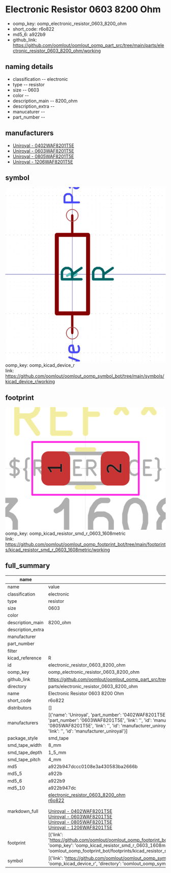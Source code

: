 # Electronic Resistor 0603 8200 Ohm

  
* oomp_key: oomp_electronic_resistor_0603_8200_ohm 
* short_code: r6o822
* md5_6: a922b9  
* github_link: https://github.com/oomlout/oomlout_oomp_part_src/tree/main/parts/electronic_resistor_0603_8200_ohm/working  
## naming details
* classification -- electronic
* type -- resistor
* size -- 0603
* color -- 
* description_main -- 8200_ohm
* description_extra -- 
* manucaturer -- 
* part_number -- 


## manufacturers
* [Uniroyal - 0402WAF8201T5E]()  
* [Uniroyal - 0603WAF8201T5E]()  
* [Uniroyal - 0805WAF8201T5E]()  
* [Uniroyal - 1206WAF8201T5E]()  

## symbol

![](symbol/0/working/working_600.png)  
oomp_key: oomp_kicad_device_r  
link: https://github.com/oomlout/oomlout_oomp_symbol_bot/tree/main/symbols/kicad_device_r/working  

## footprint

![](footprint/0/working/working_600.png)  
oomp_key: oomp_kicad_resistor_smd_r_0603_1608metric  
link: https://github.com/oomlout/oomlout_oomp_footprint_bot/tree/main/footprints/kicad_resistor_smd_r_0603_1608metric/working  

## full_summary
| name | value | 
| --- | --- | 
| name | value | 
| classification | electronic | 
| type | resistor | 
| size | 0603 | 
| color |  | 
| description_main | 8200_ohm | 
| description_extra |  | 
| manufacturer |  | 
| part_number |  | 
| filter |  | 
| kicad_reference | R | 
| id | electronic_resistor_0603_8200_ohm | 
| oomp_key | oomp_electronic_resistor_0603_8200_ohm | 
| github_link | https://github.com/oomlout/oomlout_oomp_part_src/tree/main/parts/electronic_resistor_0603_8200_ohm/working | 
| directory | parts/electronic_resistor_0603_8200_ohm | 
| name | Electronic Resistor 0603 8200 Ohm | 
| short_code | r6o822 | 
| distributors | [] | 
| manufacturers | [{'name': 'Uniroyal', 'part_number': '0402WAF8201T5E', 'link': '', 'id': 'manufacturer_uniroyal'}, {'name': 'Uniroyal', 'part_number': '0603WAF8201T5E', 'link': '', 'id': 'manufacturer_uniroyal'}, {'name': 'Uniroyal', 'part_number': '0805WAF8201T5E', 'link': '', 'id': 'manufacturer_uniroyal'}, {'name': 'Uniroyal', 'part_number': '1206WAF8201T5E', 'link': '', 'id': 'manufacturer_uniroyal'}] | 
| package_style | smd_tape | 
| smd_tape_width | 8_mm | 
| smd_tape_depth | 1_5_mm | 
| smd_tape_pitch | 4_mm | 
| md5 | a922b947dccc0108e3a430583ba2666b | 
| md5_5 | a922b | 
| md5_6 | a922b9 | 
| md5_10 | a922b947dc | 
| markdown_full | [electronic_resistor_0603_8200_ohm](https://github.com/oomlout/oomlout_oomp_part_src/tree/main/parts/electronic_resistor_0603_8200_ohm/working)<br>[r6o822](https://github.com/oomlout/oomlout_oomp_part_src/tree/main/parts/electronic_resistor_0603_8200_ohm/working)<br><br>[Uniroyal - 0402WAF8201T5E<br>]()[Uniroyal - 0603WAF8201T5E<br>]()[Uniroyal - 0805WAF8201T5E<br>]()[Uniroyal - 1206WAF8201T5E<br>]() | 
| footprint | [{'link': 'https://github.com/oomlout/oomlout_oomp_footprint_bot/tree/main/foootprntss/kicad_resistor_smd_r_0603_1608metric', 'oomp_key': 'oomp_kicad_resistor_smd_r_0603_1608metric', 'directory': 'oomlout_oomp_footprint_bot/footprints/kicad_resistor_smd_r_0603_1608metric//working/working.kicad_mod'}] | 
| symbol | [{'link': 'https://github.com/oomlout/oomlout_oomp_symbol_bot/tree/main/symbols/kicad_device_r', 'oomp_key': 'oomp_kicad_device_r', 'directory': 'oomlout_oomp_symbol_bot/symbols/kicad_device_r//working/working.kicad_sym'}] | 
